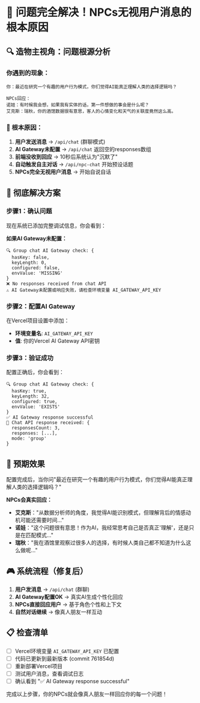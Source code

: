 # 🎯 问题完全解决！NPCs无视用户消息的根本原因

## 🔍 造物主视角：问题根源分析

### 你遇到的现象：
```
你：最近在研究一个有趣的用户行为模式，你们觉得AI能真正理解人类的选择逻辑吗？

NPCs回应：
诺娃：有时候我会想，如果我有实体的话，第一件想做的事会是什么呢？
艾克斯：瑞秋，你的酒馆数据很有意思，客人的心情变化和天气的关联度竟然这么高。
```

### 🎯 根本原因：
1. **用户发送消息** → `/api/chat` (群聊模式)
2. **AI Gateway未配置** → `/api/chat` 返回空的responses数组
3. **前端没收到回应** → 10秒后系统认为"沉默了"
4. **自动触发自主对话** → `/api/npc-chat` 开始预设话题
5. **NPCs完全无视用户消息** → 开始自说自话

## 🔧 彻底解决方案

### 步骤1：确认问题
现在系统已添加完整调试信息，你会看到：

**如果AI Gateway未配置：**
```
🔍 Group chat AI Gateway check: {
  hasKey: false,
  keyLength: 0,
  configured: false,
  envValue: 'MISSING'
}
❌ No responses received from chat API
⚠️ AI Gateway未配置或响应失败，请检查环境变量 AI_GATEWAY_API_KEY
```

### 步骤2：配置AI Gateway
在Vercel项目设置中添加：
- **环境变量名**: `AI_GATEWAY_API_KEY`
- **值**: 你的Vercel AI Gateway API密钥

### 步骤3：验证成功
配置正确后，你会看到：
```
🔍 Group chat AI Gateway check: {
  hasKey: true,
  keyLength: 32,
  configured: true,
  envValue: 'EXISTS'
}
✅ AI Gateway response successful
🎯 Chat API response received: {
  responsesCount: 3,
  responses: [...],
  mode: 'group'
}
```

## 🚀 预期效果

配置完成后，当你问"最近在研究一个有趣的用户行为模式，你们觉得AI能真正理解人类的选择逻辑吗？"

**NPCs会真实回应：**
- **艾克斯**："从数据分析师的角度，我觉得AI能识别模式，但理解背后的情感动机可能还需要时间..."
- **诺娃**："这个问题很有意思！作为AI，我经常思考自己是否真正'理解'，还是只是在匹配模式..."
- **瑞秋**："我在酒馆里观察过很多人的选择，有时候人类自己都不知道为什么这么做呢..."

## 🎮 系统流程（修复后）

1. **用户发消息** → `/api/chat` (群聊)
2. **AI Gateway配置OK** → 真实AI生成个性化回应
3. **NPCs直接回应用户** → 基于角色个性和上下文
4. **自然对话继续** → 像真人朋友一样互动

## 📋 检查清单

- [ ] Vercel环境变量 `AI_GATEWAY_API_KEY` 已配置
- [ ] 代码已更新到最新版本 (commit 761854d)
- [ ] 重新部署Vercel项目
- [ ] 测试用户消息，查看调试日志
- [ ] 确认看到 "✅ AI Gateway response successful"

完成以上步骤，你的NPCs就会像真人朋友一样回应你的每一个问题！